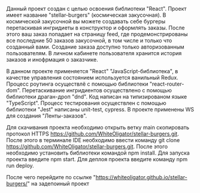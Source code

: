 
Данный проект создан с целью освоения библиотеки "React". 
Проект имеет название "stellar-burgers" (космическая закусочная).
В космической закусочной вы можете создавать себе бургеры перетаскивая ингридиеты в конструктор и оформлять заказы.
После этого ваш заказ попадает на страницу feed, где продемонстрированы все последние 50 заказов закусочной, в том числе и только что созданный вами.
Создание заказа доступно только авторизованным пользователям.
В личном кабинете пользователя хранится история заказов и инофрмация о заказчике.

В данном проекте применяется "React" "JavaScript-библиотека", в качестве управления состоянием используется ванильный Redux.
Процесс роутинга осуществлё с помощью библиотеки "react-router-dom". 
Перетаскивание ингридиентов осуществлено с помощью библиотеки драган-дроп "dnd".
Код написан на типизированом языке "TypeScript".
Процесс тестирования осуществлен с помощью библиотеки "Jest" написаны  unit-test, cypress.
В проекте применены WS для создания "Ленты-заказов".

Для скачивания проекта необходимо открыть ветку main скопировать протокол HTTPS https://github.com/WhiteOligator/stellar-burgers.git.
После этого в терминале IDE необходимо ввести команду git clone https://github.com/WhiteOligator/stellar-burgers.git.
После этого необходимо установить библиотеки командой npm install.
Для запуска проекта введите npm start.
Для деплоя проекта введите команду npm run deploy.

После чего перейдите по ссылке "https://whiteoligator.github.io/stellar-burgers/" на задепоиный проект

